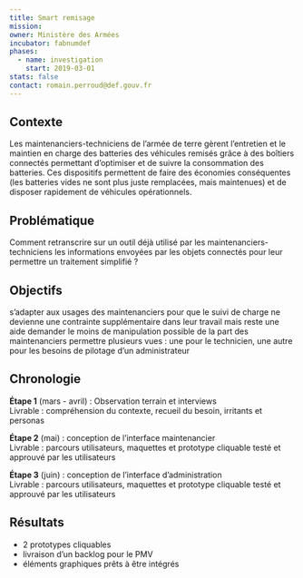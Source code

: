 ```yaml
---
title: Smart remisage
mission: 
owner: Ministère des Armées
incubator: fabnumdef
phases:
  - name: investigation
    start: 2019-03-01
stats: false
contact: romain.perroud@def.gouv.fr
---
```


## Contexte
Les maintenanciers-techniciens de l’armée de terre gèrent l’entretien et le maintien en charge des batteries des véhicules remisés grâce à des boîtiers connectés permettant d’optimiser et de suivre la consommation des batteries. Ces dispositifs permettent de faire des économies conséquentes (les batteries vides ne sont plus juste remplacées, mais maintenues) et de disposer rapidement de véhicules opérationnels.

## Problématique
Comment retranscrire sur un outil déjà utilisé par les maintenanciers-techniciens les informations envoyées par les objets connectés pour leur permettre un traitement simplifié ?

## Objectifs
s’adapter aux usages des maintenanciers pour que le suivi de charge ne devienne une contrainte supplémentaire dans leur travail mais reste une aide
demander  le  moins de manipulation possible de la part des maintenanciers
permettre plusieurs vues : une pour le technicien, une autre pour les besoins de pilotage d’un administrateur

## Chronologie
__Étape 1__ (mars - avril) : Observation terrain et interviews   
Livrable : compréhension du contexte, recueil du besoin, irritants et personas
 
__Étape 2__ (mai) : conception de l’interface maintenancier   
Livrable : parcours utilisateurs, maquettes et prototype cliquable testé et approuvé par les utilisateurs   

__Étape 3__ (juin) : conception de l’interface d’administration    
Livrable : parcours utilisateurs, maquettes et prototype cliquable testé et approuvé par les utilisateurs 

## Résultats
* 2 prototypes cliquables  
* livraison d’un backlog pour le PMV    
* éléments graphiques prêts à être intégrés

